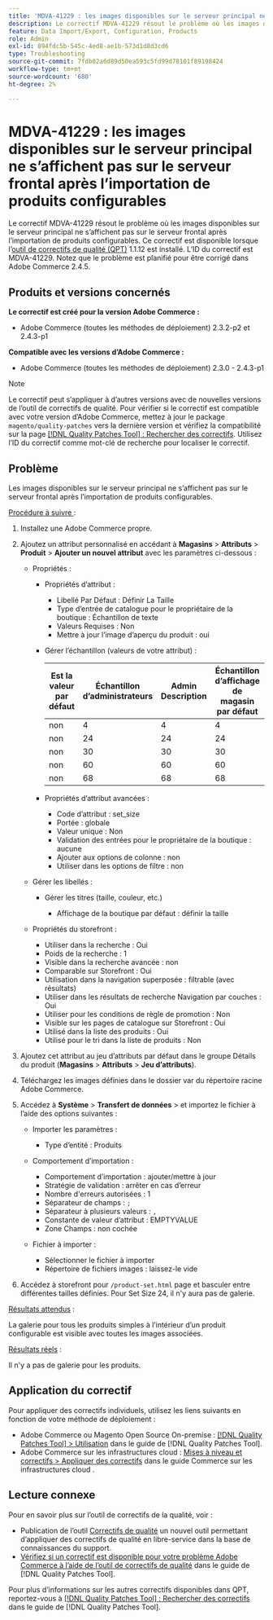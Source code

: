 ```yaml
---
title: 'MDVA-41229 : les images disponibles sur le serveur principal ne s’affichent pas sur le serveur frontal après l’importation de produits configurables'
description: Le correctif MDVA-41229 résout le problème où les images disponibles sur le serveur principal ne s’affichent pas sur le serveur frontal après l’importation de produits configurables. Ce correctif est disponible lorsque l’outil [Outil de correctifs de la qualité (QPT)](https://experienceleague.adobe.com/fr/docs/commerce-operations/tools/quality-patches-tool/quality-patches-tool-to-self-serve-quality-patches) 1.1.12 est installé. L’ID du correctif est MDVA-41229. Notez que le problème est planifié pour être corrigé dans Adobe Commerce 2.4.5.
feature: Data Import/Export, Configuration, Products
role: Admin
exl-id: 894fdc5b-545c-4ed8-ae1b-573d1d8d3cd6
type: Troubleshooting
source-git-commit: 7fdb02a6d89d50ea593c5fd99d78101f89198424
workflow-type: tm+mt
source-wordcount: '680'
ht-degree: 2%

---
```


# MDVA-41229 : les images disponibles sur le serveur principal ne s’affichent pas sur le serveur frontal après l’importation de produits configurables

Le correctif MDVA-41229 résout le problème où les images disponibles sur le serveur principal ne s’affichent pas sur le serveur frontal après l’importation de produits configurables. Ce correctif est disponible lorsque l’[outil de correctifs de qualité (QPT)](https://experienceleague.adobe.com/fr/docs/commerce-operations/tools/quality-patches-tool/quality-patches-tool-to-self-serve-quality-patches) 1.1.12 est installé. L’ID du correctif est MDVA-41229. Notez que le problème est planifié pour être corrigé dans Adobe Commerce 2.4.5.

## Produits et versions concernés

**Le correctif est créé pour la version Adobe Commerce :**

* Adobe Commerce (toutes les méthodes de déploiement) 2.3.2-p2 et 2.4.3-p1

**Compatible avec les versions d’Adobe Commerce :**

* Adobe Commerce (toutes les méthodes de déploiement) 2.3.0 - 2.4.3-p1

>[!NOTE]
>
>Le correctif peut s’appliquer à d’autres versions avec de nouvelles versions de l’outil de correctifs de qualité. Pour vérifier si le correctif est compatible avec votre version d’Adobe Commerce, mettez à jour le package `magento/quality-patches` vers la dernière version et vérifiez la compatibilité sur la page [[!DNL Quality Patches Tool] : Rechercher des correctifs](https://experienceleague.adobe.com/fr/docs/commerce-operations/tools/quality-patches-tool/quality-patches-tool-to-self-serve-quality-patches). Utilisez l’ID du correctif comme mot-clé de recherche pour localiser le correctif.

## Problème

Les images disponibles sur le serveur principal ne s’affichent pas sur le serveur frontal après l’importation de produits configurables.

<u>Procédure à suivre </u> :

1. Installez une Adobe Commerce propre.
1. Ajoutez un attribut personnalisé en accédant à **Magasins** > **Attributs** > **Produit** > **Ajouter un nouvel attribut** avec les paramètres ci-dessous :

   * Propriétés :
      * Propriétés d’attribut :

         * Libellé Par Défaut : Définir La Taille
         * Type d’entrée de catalogue pour le propriétaire de la boutique : Échantillon de texte
         * Valeurs Requises : Non
         * Mettre à jour l’image d’aperçu du produit : oui

      * Gérer l’échantillon (valeurs de votre attribut) :

        | Est la valeur par défaut | Échantillon d’administrateurs | Admin Description | Échantillon d’affichage de magasin par défaut | Description de la vue de magasin par défaut |
        |---|---|---|---|---|
        | non | 4 | 4 | 4 | 4 |
        | non | 24 | 24 | 24 | 24 |
        | non | 30 | 30 | 30 | 30 |
        | non | 60 | 60 | 60 | 60 |
        | non | 68 | 68 | 68 | 68 |

      * Propriétés d’attribut avancées :

         * Code d’attribut : set_size
         * Portée : globale
         * Valeur unique : Non
         * Validation des entrées pour le propriétaire de la boutique : aucune
         * Ajouter aux options de colonne : non
         * Utiliser dans les options de filtre : non

   * Gérer les libellés :

      * Gérer les titres (taille, couleur, etc.)

         * Affichage de la boutique par défaut : définir la taille

   * Propriétés du storefront :

      * Utiliser dans la recherche : Oui
      * Poids de la recherche : 1
      * Visible dans la recherche avancée : non
      * Comparable sur Storefront : Oui
      * Utilisation dans la navigation superposée : filtrable (avec résultats)
      * Utiliser dans les résultats de recherche Navigation par couches : Oui
      * Utiliser pour les conditions de règle de promotion : Non
      * Visible sur les pages de catalogue sur Storefront : Oui
      * Utilisé dans la liste des produits : Oui
      * Utilisé pour le tri dans la liste de produits : Non

1. Ajoutez cet attribut au jeu d’attributs par défaut dans le groupe Détails du produit (**Magasins** > **Attributs** > **Jeu d’attributs**).
1. Téléchargez les images définies dans le dossier var du répertoire racine Adobe Commerce.
1. Accédez à **Système** > **Transfert de données** > et importez le fichier à l’aide des options suivantes :

   * Importer les paramètres :

      * Type d’entité : Produits

   * Comportement d’importation :

      * Comportement d’importation : ajouter/mettre à jour
      * Stratégie de validation : arrêter en cas d’erreur
      * Nombre d&#39;erreurs autorisées : 1
      * Séparateur de champs : `;`
      * Séparateur à plusieurs valeurs : `,`
      * Constante de valeur d’attribut : EMPTYVALUE
      * Zone Champs : non cochée

   * Fichier à importer :

      * Sélectionner le fichier à importer
      * Répertoire de fichiers images : laissez-le vide

1. Accédez à storefront pour `/product-set.html` page et basculer entre différentes tailles définies. Pour Set Size 24, il n&#39;y aura pas de galerie.

<u>Résultats attendus</u> :

La galerie pour tous les produits simples à l’intérieur d’un produit configurable est visible avec toutes les images associées.

<u>Résultats réels</u> :

Il n&#39;y a pas de galerie pour les produits.

## Application du correctif

Pour appliquer des correctifs individuels, utilisez les liens suivants en fonction de votre méthode de déploiement :

* Adobe Commerce ou Magento Open Source On-premise : [[!DNL Quality Patches Tool] > Utilisation](/help/tools/quality-patches-tool/usage.md) dans le guide de [!DNL Quality Patches Tool].
* Adobe Commerce sur les infrastructures cloud : [Mises à niveau et correctifs > Appliquer des correctifs](https://experienceleague.adobe.com/docs/commerce-cloud-service/user-guide/develop/upgrade/apply-patches.html?lang=fr) dans le guide Commerce sur les infrastructures cloud .

## Lecture connexe

Pour en savoir plus sur l’outil de correctifs de la qualité, voir :

* Publication de l’outil [Correctifs de qualité](https://experienceleague.adobe.com/fr/docs/commerce-operations/tools/quality-patches-tool/quality-patches-tool-to-self-serve-quality-patches) un nouvel outil permettant d’appliquer des correctifs de qualité en libre-service dans la base de connaissances du support.
* [Vérifiez si un correctif est disponible pour votre problème Adobe Commerce à l’aide de l’outil de correctifs de qualité](/help/tools/quality-patches-tool/patches-available-in-qpt/check-patch-for-magento-issue-with-magento-quality-patches.md) dans le guide de [!DNL Quality Patches Tool].

Pour plus d’informations sur les autres correctifs disponibles dans QPT, reportez-vous à [[!DNL Quality Patches Tool] : Rechercher des correctifs](https://experienceleague.adobe.com/tools/commerce-quality-patches/index.html?lang=fr) dans le guide de [!DNL Quality Patches Tool].
